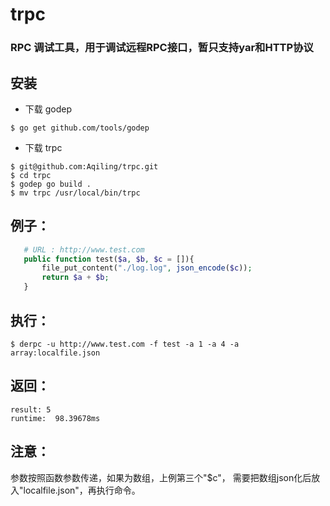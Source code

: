 # trpc

### RPC 调试工具，用于调试远程RPC接口，暂只支持yar和HTTP协议

## 安装

* 下载 godep
```
$ go get github.com/tools/godep
```
* 下载 trpc
```
$ git@github.com:Aqiling/trpc.git
$ cd trpc
$ godep go build .
$ mv trpc /usr/local/bin/trpc
```

## 例子：
```php
   # URL : http://www.test.com
   public function test($a, $b, $c = []){
       file_put_content("./log.log", json_encode($c));
       return $a + $b;
   }
```

## 执行：
```
$ derpc -u http://www.test.com -f test -a 1 -a 4 -a array:localfile.json
```

## 返回：
    result: 5
    runtime:  98.39678ms
    
## 注意：

参数按照函数参数传递，如果为数组，上例第三个"$c"，
需要把数组json化后放入"localfile.json"，再执行命令。
